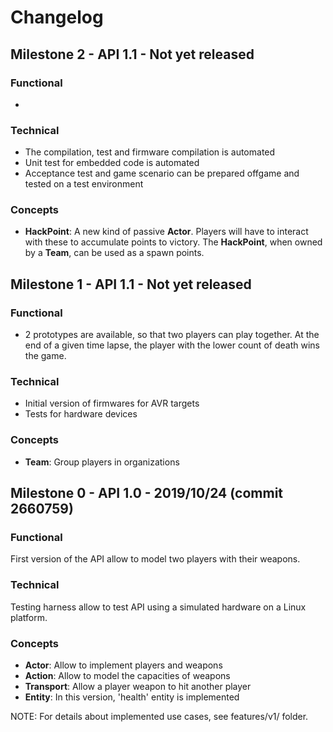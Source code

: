 # Changelog

## Milestone 2 - API 1.1 - Not yet released

### Functional
- 

### Technical
- The compilation, test and firmware compilation is automated
- Unit test for embedded code is automated
- Acceptance test and game scenario can be prepared offgame and tested on a test environment

### Concepts
- __HackPoint__: A new kind of passive __Actor__. Players will have to interact with these to accumulate points to victory. The __HackPoint__, when owned by a __Team__, can be used as a spawn points.

## Milestone 1 - API 1.1 - Not yet released

### Functional
- 2 prototypes are available, so that two players can play together. At the end of a given time lapse, the player with the lower count of death wins the game.

### Technical
- Initial version of firmwares for AVR targets
- Tests for hardware devices

### Concepts
- __Team__: Group players in organizations


## Milestone 0 - API 1.0 - 2019/10/24 (commit 2660759)

### Functional
First version of the API allow to model two players with their weapons.

### Technical
Testing harness allow to test API using a simulated hardware on a Linux platform.

### Concepts
* __Actor__: Allow to implement players and weapons
* __Action__: Allow to model the capacities of weapons
* __Transport__: Allow a player weapon to hit another player
* __Entity__: In this version, 'health' entity is implemented

NOTE: For details about implemented use cases, see features/v1/ folder.
